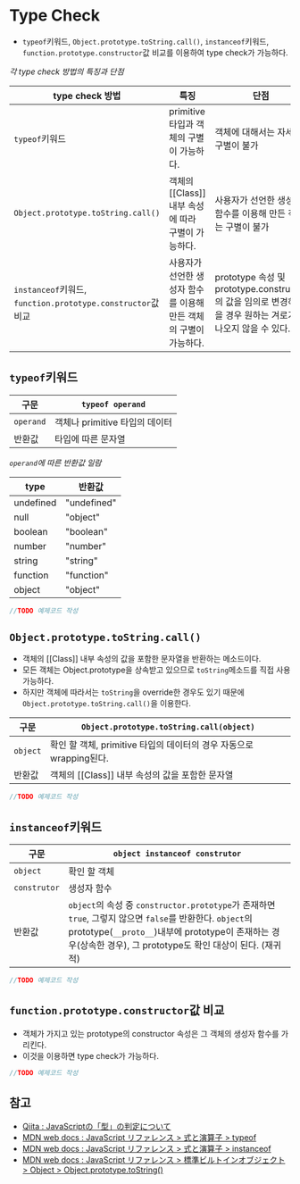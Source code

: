 # Type Check
- `typeof`키워드, `Object.prototype.toString.call()`, `instanceof`키워드, `function.prototype.constructor`값 비교를 이용하여 type check가 가능하다.

*각 type check 방법의 특징과 단점*

type check 방법 | 특징 | 단점
---------------|------|-------
`typeof`키워드 | primitive 타입과 객체의 구별이 가능하다. | 객체에 대해서는 자세한 구별이 불가
`Object.prototype.toString.call()` | 객체의 [[Class]] 내부 속성에 따라 구별이 가능하다. | 사용자가 선언한 생성자 함수를 이용해 만든 객체는 구별이 불가
`instanceof`키워드, `function.prototype.constructor`값 비교 | 사용자가 선언한 생성자 함수를 이용해 만든 객체의 구별이 가능하다. | prototype 속성 및 prototype.constructor의 값을 임의로 변경하였을 경우 원하는 겨로가가 나오지 않을 수 있다.

## `typeof`키워드

구문 | `typeof operand`
----|------------------
`operand` | 객체나 primitive 타입의 데이터
반환값 | 타입에 따른 문자열

*`operand`에 따른 반환값 일람*

type | 반환값
-----|-------
undefined | "undefined"
null | "object"
boolean | "boolean"
number | "number"
string | "string"
function | "function"
object | "object"

```javascript
//TODO 예제코드 작성
```

## `Object.prototype.toString.call()`
- 객체의 [[Class]] 내부 속성의 값을 포함한 문자열을 반환하는 메소드이다.
- 모든 객체는 Object.prototype을 상속받고 있으므로 `toString`메소드를 직접 사용가능하다.
- 하지만 객체에 따라서는 `toString`을 override한 경우도 있기 때문에 `Object.prototype.toString.call()`을 이용한다.

구문 | `Object.prototype.toString.call(object)`
----|-----------------------------------------
`object` | 확인 할 객체, primitive 타입의 데이터의 경우 자동으로 wrapping된다.
반환값 | 객체의 [[Class]] 내부 속성의 값을 포함한 문자열

```javascript
//TODO 예제코드 작성
```

## `instanceof`키워드

구문 | `object instanceof construtor`
----|--------------------------------
`object` | 확인 할 객체
`construtor` | 생성자 함수
반환값 | `object`의 속성 중 `constructor.prototype`가 존재하면 `true`, 그렇지 않으면 `false`를 반환한다. `object`의 prototype(`__proto__`)내부에 prototype이 존재하는 경우(상속한 경우), 그 prototype도 확인 대상이 된다. (재귀적)

```javascript
//TODO 예제코드 작성
```

## `function.prototype.constructor`값 비교
- 객체가 가지고 있는 prototype의 constructor 속성은 그 객체의 생성자 함수를 가리킨다.
- 이것을 이용하면 type check가 가능하다.

```javascript
//TODO 예제코드 작성
```

## 참고
- [Qiita : JavaScriptの「型」の判定について](https://qiita.com/south37/items/c8d20a069fcbfe4fce85)
- [MDN web docs : JavaScript リファレンス > 式と演算子 > typeof](https://developer.mozilla.org/ja/docs/Web/JavaScript/Reference/Operators/typeof)
- [MDN web docs : JavaScript リファレンス > 式と演算子 > instanceof](https://developer.mozilla.org/ja/docs/Web/JavaScript/Reference/Operators/instanceof)
- [MDN web docs :  JavaScript リファレンス > 標準ビルトインオブジェクト > Object > Object.prototype.toString()](https://developer.mozilla.org/ja/docs/Web/JavaScript/Reference/Global_Objects/Object/toString)